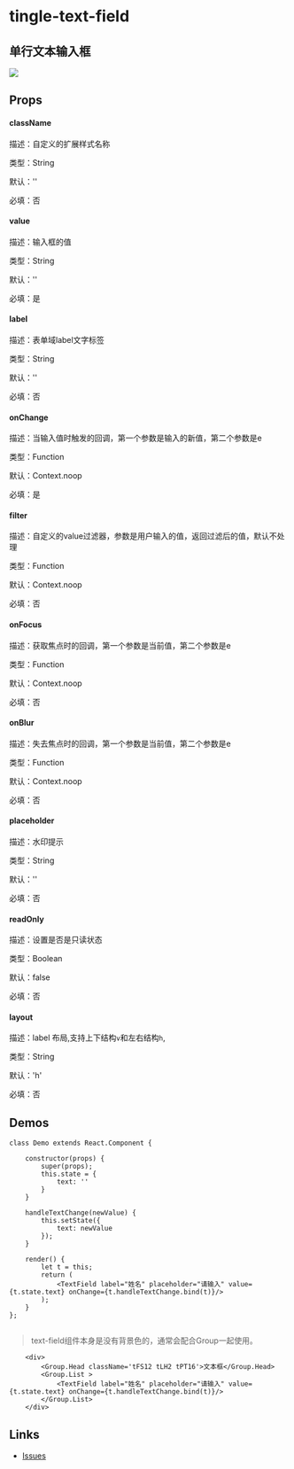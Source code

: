 # tingle-text-field

## 单行文本输入框

![](http://aligitlab.oss-cn-hangzhou-zmf.aliyuncs.com/uploads/tingle-ui/tingle-ui/87c52be385d64da873fccdc3a5a5e4af/image.png)

## Props

#### className

描述：自定义的扩展样式名称

类型：String

默认：''

必填：否

#### value

描述：输入框的值

类型：String

默认：''

必填：是

#### label

描述：表单域label文字标签

类型：String

默认：''

必填：否

#### onChange

描述：当输入值时触发的回调，第一个参数是输入的新值，第二个参数是e

类型：Function

默认：Context.noop

必填：是

#### filter

描述：自定义的value过滤器，参数是用户输入的值，返回过滤后的值，默认不处理

类型：Function

默认：Context.noop

必填：否

#### onFocus

描述：获取焦点时的回调，第一个参数是当前值，第二个参数是e

类型：Function

默认：Context.noop

必填：否

#### onBlur

描述：失去焦点时的回调，第一个参数是当前值，第二个参数是e

类型：Function

默认：Context.noop

必填：否

#### placeholder

描述：水印提示

类型：String

默认：''

必填：否

#### readOnly

描述：设置是否是只读状态

类型：Boolean

默认：false

必填：否

#### layout

描述：label 布局,支持上下结构`v`和左右结构`h`,

类型：String

默认：'h'

必填：否

## Demos

```
class Demo extends React.Component {

    constructor(props) {
        super(props);
        this.state = {
            text: ''
        }
    }

    handleTextChange(newValue) {
        this.setState({
            text: newValue
        });
    }

    render() {
        let t = this;
        return (
            <TextField label="姓名" placeholder="请输入" value={t.state.text} onChange={t.handleTextChange.bind(t)}/>
        );
    }
};


```

> text-field组件本身是没有背景色的，通常会配合Group一起使用。


```
    <div>
        <Group.Head className='tFS12 tLH2 tPT16'>文本框</Group.Head>
        <Group.List >
            <TextField label="姓名" placeholder="请输入" value={t.state.text} onChange={t.handleTextChange.bind(t)}/>
        </Group.List>
    </div>
```

## Links

- [Issues](https://github.com/salt-ui/saltui/issues/new)
